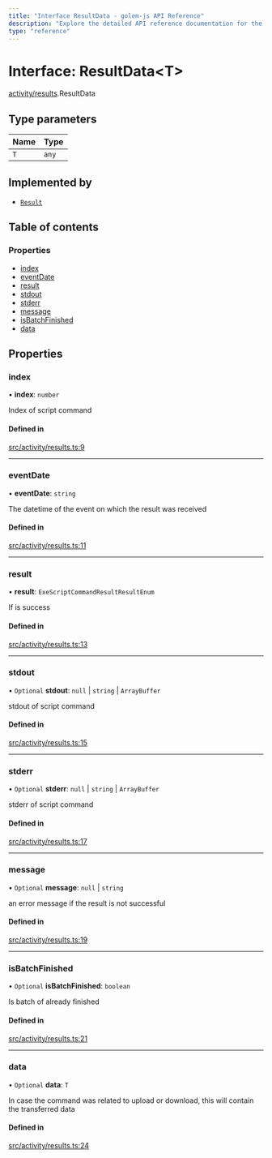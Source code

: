 ```yaml
---
title: "Interface ResultData - golem-js API Reference"
description: "Explore the detailed API reference documentation for the Interface ResultData within the golem-js SDK for the Golem Network."
type: "reference"
---
```

# Interface: ResultData\<T\>

[activity/results](../modules/activity_results).ResultData

## Type parameters

| Name | Type |
| :------ | :------ |
| `T` | `any` |

## Implemented by

- [`Result`](../classes/activity_results.Result)

## Table of contents

### Properties

- [index](activity_results.ResultData#index)
- [eventDate](activity_results.ResultData#eventdate)
- [result](activity_results.ResultData#result)
- [stdout](activity_results.ResultData#stdout)
- [stderr](activity_results.ResultData#stderr)
- [message](activity_results.ResultData#message)
- [isBatchFinished](activity_results.ResultData#isbatchfinished)
- [data](activity_results.ResultData#data)

## Properties

### index

• **index**: `number`

Index of script command

#### Defined in

[src/activity/results.ts:9](https://github.com/golemfactory/golem-js/blob/2240307/src/activity/results.ts#L9)

___

### eventDate

• **eventDate**: `string`

The datetime of the event on which the result was received

#### Defined in

[src/activity/results.ts:11](https://github.com/golemfactory/golem-js/blob/2240307/src/activity/results.ts#L11)

___

### result

• **result**: `ExeScriptCommandResultResultEnum`

If is success

#### Defined in

[src/activity/results.ts:13](https://github.com/golemfactory/golem-js/blob/2240307/src/activity/results.ts#L13)

___

### stdout

• `Optional` **stdout**: ``null`` \| `string` \| `ArrayBuffer`

stdout of script command

#### Defined in

[src/activity/results.ts:15](https://github.com/golemfactory/golem-js/blob/2240307/src/activity/results.ts#L15)

___

### stderr

• `Optional` **stderr**: ``null`` \| `string` \| `ArrayBuffer`

stderr of script command

#### Defined in

[src/activity/results.ts:17](https://github.com/golemfactory/golem-js/blob/2240307/src/activity/results.ts#L17)

___

### message

• `Optional` **message**: ``null`` \| `string`

an error message if the result is not successful

#### Defined in

[src/activity/results.ts:19](https://github.com/golemfactory/golem-js/blob/2240307/src/activity/results.ts#L19)

___

### isBatchFinished

• `Optional` **isBatchFinished**: `boolean`

Is batch of already finished

#### Defined in

[src/activity/results.ts:21](https://github.com/golemfactory/golem-js/blob/2240307/src/activity/results.ts#L21)

___

### data

• `Optional` **data**: `T`

In case the command was related to upload or download, this will contain the transferred data

#### Defined in

[src/activity/results.ts:24](https://github.com/golemfactory/golem-js/blob/2240307/src/activity/results.ts#L24)
